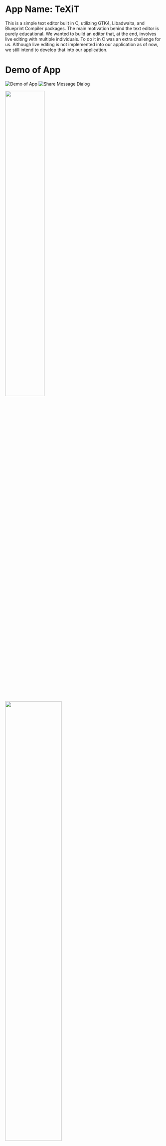 # App Name: TeXiT

This is a simple text editor built in C, utilizing GTK4, Libadwaita, and Blueprint Compiler packages. The main motivation behind the text editor is purely educational. We wanted to build an editor that, at the end, involves live editing with multiple individuals. To do it in C was an extra challenge for us. Although live editing is not implemented into our application as of now, we still intend to develop that into our application.

# Demo of App

![Demo of App](https://github.com/asder8215/Text-Editor/blob/Mahdi/readme_imgs/Demo%201.gif)
![Share Message Dialog](https://github.com/asder8215/Text-Editor/blob/Mahdi/readme_imgs/Share%20Message%20Dialog.png)

<img src="https://github.com/asder8215/Text-Editor/blob/Mahdi/readme_imgs/Demo%201.gif" width="50%" height="50%" text-align="center" display="block">
<img src="https://github.com/asder8215/Text-Editor/blob/Mahdi/readme_imgs/Share%20Message%20Dialog.png" width = "60%" height="60%" text-align="center" display="block">

So far our app contains:
- New File, Open File, and Save File buttons.
- Tabs to allow for more text files on the screen.
- Recognition of unsaved content on the tab.
- Share Message Dialog (no functionality yet)

In the future we plan to add:
- Setting Dialog Screen with more customizability options (font family, font size, code syntax coloring, etc.)
- Hosting files on a server for multiple people to edit the same file and view changes live.
- Other miscellaneous additions to the app (word count, spellcheck, etc.).

# Install

Run the [install script](./install): `./install sys` to install it for all users (`/usr/local/`), or `./install user` for just your user (`~/.local/`). To uninstall the application on `sys` or `user`, run `./install sys uninstall` or `./install user uninstall` respectively. Make sure to have all the [build dependencies](#build-dependencies) installed.

# Build Dependencies
 - ## Blueprint
    - Builds `.blp` files into `.ui` files that can be used by GtkBuilder. Install it [here](https://jwestman.pages.gitlab.gnome.org/blueprint-compiler/setup.html)


# Language Server (IDE)

If using `neovim` or `vscode`, clangd will need the file `compile_commands.json` to find gtk4 libraries.
To generate the file install [`bear`](https://github.com/rizsotto/bear) from your distro's package manager and run `bear -- make`.
